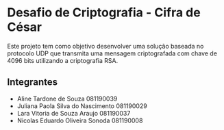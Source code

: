 # Desafio de Criptografia - Cifra de César

Este projeto tem como objetivo desenvolver uma solução baseada no protocolo UDP que transmita uma mensagem criptografada com chave de 4096 bits utilizando a criptografia RSA.


## Integrantes

- Aline Tardone de Souza 081190039
- Juliana Paola Silva do Nascimento 081190029
- Lara Vitoria de Souza Araujo 081190037
- Nicolas Eduardo Oliveira Sonoda 081190008
